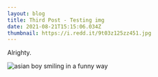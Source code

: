 ```yaml
---
layout: blog
title: Third Post - Testing img
date: 2021-08-21T15:15:06.034Z
thumbnail: https://i.redd.it/9t03z125zz451.jpg
---
```

Alrighty.



![asian boy smiling in a funny way](uploads/523678020-funny-face15.jpeg "#smileGoals")